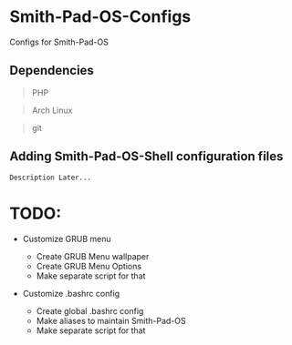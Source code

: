 # Smith-Pad-OS-Configs

Configs for Smith-Pad-OS

## Dependencies

> PHP

> Arch Linux 

> git



## Adding Smith-Pad-OS-Shell configuration files

```
Description Later...
```

# TODO:

* Customize GRUB menu 
  * Create GRUB Menu wallpaper
  * Create GRUB Menu Options
  * Make separate script for that 

* Customize .bashrc config 
  * Create global .bashrc config 
  * Make aliases to maintain Smith-Pad-OS
  * Make separate script for that
